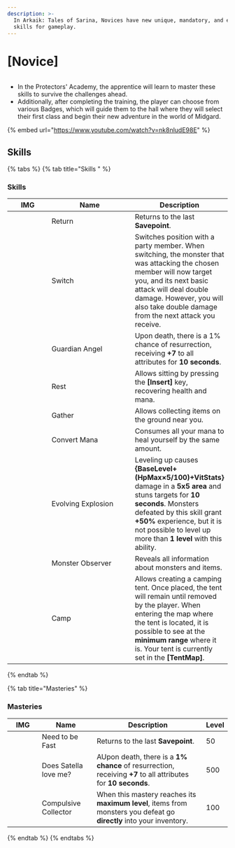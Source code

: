 ```yaml
---
description: >-
  In Arkaik: Tales of Sarina, Novices have new unique, mandatory, and essential
  skills for gameplay.
---
```


# \[Novice]

<figure><img src="../../.gitbook/assets/Aprendiz.png" alt=""><figcaption></figcaption></figure>

* In the Protectors' Academy, the apprentice will learn to master these skills to survive the challenges ahead.
* Additionally, after completing the training, the player can choose from various Badges, which will guide them to the hall where they will select their first class and begin their new adventure in the world of Midgard.

{% embed url="https://www.youtube.com/watch?v=nk8nludE98E" %}

## **Skills**

{% tabs %}
{% tab title="Skills " %}
### **Skills**

<table><thead><tr><th width="95">IMG</th><th width="214">Name</th><th>Description</th></tr></thead><tbody><tr><td><img src="../../.gitbook/assets/A1.png" alt=""></td><td>Return</td><td>Returns to the last <strong>Savepoint</strong>.</td></tr><tr><td><img src="../../.gitbook/assets/747a.png" alt=""></td><td>Switch</td><td>Switches position with a party member. When switching, the monster that was attacking the chosen member will now target you, and its next basic attack will deal double damage. However, you will also take double damage from the next attack you receive.</td></tr><tr><td><img src="../../.gitbook/assets/748a.png" alt=""></td><td>Guardian Angel</td><td>Upon death, there is a 1% chance of resurrection, receiving <strong>+7</strong> to all attributes for <strong>10 seconds</strong>.</td></tr><tr><td><img src="../../.gitbook/assets/749a.png" alt=""></td><td>Rest</td><td>Allows sitting by pressing the <strong>[Insert]</strong> key, recovering health and mana.</td></tr><tr><td><img src="../../.gitbook/assets/750a.png" alt=""></td><td>Gather</td><td>Allows collecting items on the ground near you.</td></tr><tr><td><img src="../../.gitbook/assets/751a.png" alt=""></td><td>Convert Mana</td><td>Consumes all your mana to heal yourself by the same amount.</td></tr><tr><td><img src="../../.gitbook/assets/752a.png" alt=""></td><td>Evolving Explosion</td><td>Leveling up causes <strong>{BaseLevel+ (HpMax×5/100)+VitStats}</strong> damage in a <strong>5x5 area</strong> and stuns targets for <strong>10 seconds</strong>. Monsters defeated by this skill grant <strong>+50%</strong> experience, but it is not possible to level up more than <strong>1 level</strong> with this ability.</td></tr><tr><td><img src="../../.gitbook/assets/753a.png" alt=""></td><td>Monster Observer</td><td>Reveals all information about monsters and items.</td></tr><tr><td><img src="../../.gitbook/assets/754a.png" alt=""></td><td>Camp</td><td>Allows creating a camping tent. Once placed, the tent will remain until removed by the player. When entering the map where the tent is located, it is possible to see at the <strong>minimum range</strong> where it is. Your tent is currently set in the <strong>[TentMap]</strong>.</td></tr></tbody></table>
{% endtab %}

{% tab title="Masteries" %}
### Masteries

<table><thead><tr><th width="81">IMG</th><th width="132">Name</th><th width="386">Description</th><th>Level</th></tr></thead><tbody><tr><td><img src="../../.gitbook/assets/A1.png" alt=""></td><td>Need to be Fast</td><td>Returns to the last <strong>Savepoint</strong>.</td><td>50</td></tr><tr><td><img src="../../.gitbook/assets/748a.png" alt=""></td><td>Does Satella love me?</td><td>AUpon death, there is a <strong>1% chance</strong> of resurrection, receiving <strong>+7</strong> to all attributes for <strong>10 seconds</strong>.</td><td>500</td></tr><tr><td><img src="../../.gitbook/assets/750a.png" alt=""></td><td>Compulsive Collector</td><td>When this mastery reaches its <strong>maximum level</strong>, items from monsters you defeat go <strong>directly</strong> into your inventory.</td><td>100</td></tr></tbody></table>
{% endtab %}
{% endtabs %}
